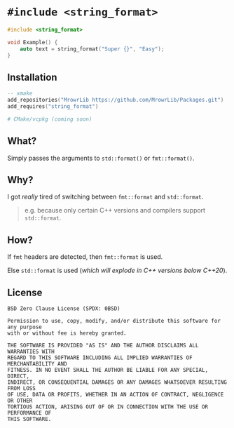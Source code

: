 # `#include <string_format>`

```cpp
#include <string_format>

void Example() {
    auto text = string_format("Super {}", "Easy");
}
```

## Installation

```lua
-- xmake
add_repositories("MrowrLib https://github.com/MrowrLib/Packages.git")
add_requires("string_format")
```

```cmake
# CMake/vcpkg (coming soon)
```

## What?

Simply passes the arguments to `std::format()` or `fmt::format()`.

## Why?

I got _really_ tired of switching between `fmt::format` and `std::format`.

> e.g. because only certain C++ versions and compilers support `std::format`.

## How?

If `fmt` headers are detected, then `fmt::format` is used.

Else `std::format` is used (_which will explode in C++ versions below C++20_).

## License

```
BSD Zero Clause License (SPDX: 0BSD)

Permission to use, copy, modify, and/or distribute this software for any purpose
with or without fee is hereby granted.

THE SOFTWARE IS PROVIDED "AS IS" AND THE AUTHOR DISCLAIMS ALL WARRANTIES WITH
REGARD TO THIS SOFTWARE INCLUDING ALL IMPLIED WARRANTIES OF MERCHANTABILITY AND
FITNESS. IN NO EVENT SHALL THE AUTHOR BE LIABLE FOR ANY SPECIAL, DIRECT,
INDIRECT, OR CONSEQUENTIAL DAMAGES OR ANY DAMAGES WHATSOEVER RESULTING FROM LOSS
OF USE, DATA OR PROFITS, WHETHER IN AN ACTION OF CONTRACT, NEGLIGENCE OR OTHER
TORTIOUS ACTION, ARISING OUT OF OR IN CONNECTION WITH THE USE OR PERFORMANCE OF
THIS SOFTWARE.
```
